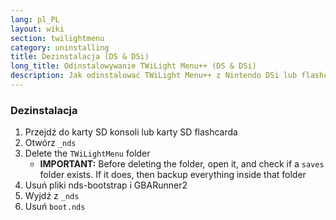 ```yaml
---
lang: pl_PL
layout: wiki
section: twilightmenu
category: uninstalling
title: Dezinstalacja (DS & DSi)
long_title: Odinstalowywanie TWiLight Menu++ (DS & DSi)
description: Jak odinstalować TWiLight Menu++ z Nintendo DSi lub flashcarda DS
---
```


### Dezinstalacja
1. Przejdź do karty SD konsoli lub karty SD flashcarda
1. Otwórz `_nds`
1. Delete the `TWiLightMenu` folder
    - **IMPORTANT:** Before deleting the folder, open it, and check if a `saves` folder exists. If it does, then backup everything inside that folder
1. Usuń pliki nds-bootstrap i GBARunner2
1. Wyjdź z `_nds`
1. Usuń `boot.nds`

